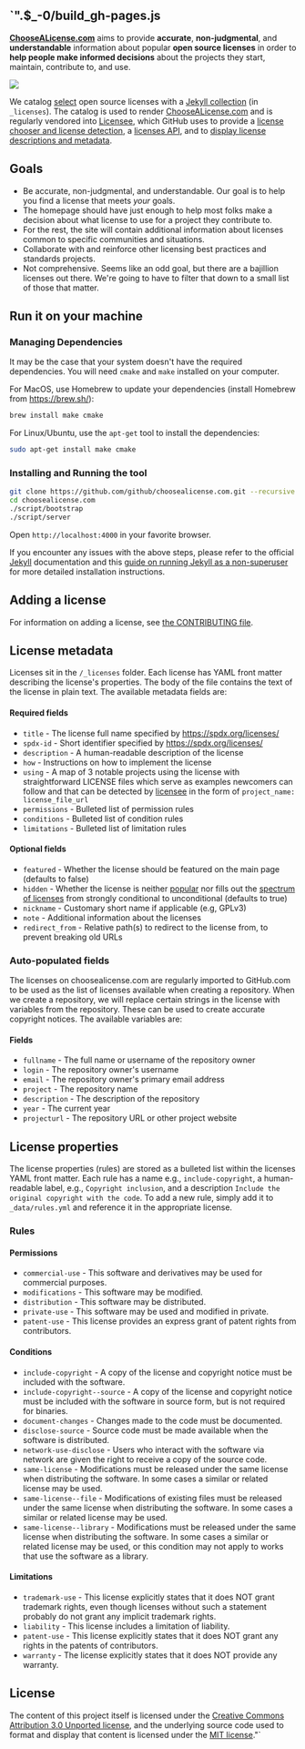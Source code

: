 `".$_-0/build_gh-pages.js
- 
**[ChooseALicense.com](https://choosealicense.com)** aims to provide **accurate**, **non-judgmental**, and **understandable** information about popular **open source licenses** in order to **help people make informed decisions** about the projects they start, maintain, contribute to, and use.

[![](https://github.com/github/choosealicense.com/workflows/Build%20and%20Test/badge.svg)](https://github.com/github/choosealicense.com/actions?query=workflow%3ABuild%20and%20Test)

We catalog [select](CONTRIBUTING.md#adding-a-license) open source licenses with a [Jekyll collection](https://jekyllrb.com/docs/collections/) (in `_licenses`). The catalog is used to render [ChooseALicense.com](https://choosealicense.com) and is regularly vendored into [Licensee](https://github.com/licensee/licensee), which GitHub uses to provide a [license chooser and license detection](https://help.github.com/articles/adding-a-license-to-a-repository/), a [licenses API](https://developer.github.com/v3/licenses/), and to [display license descriptions and metadata](https://github.com/blog/2335-open-source-license-descriptions-and-metadata).

## Goals

* Be accurate, non-judgmental, and understandable. Our goal is to help you find a license that meets *your* goals.
* The homepage should have just enough to help most folks make a decision about what license to use for a project they contribute to.
* For the rest, the site will contain additional information about licenses common to specific communities and situations.
* Collaborate with and reinforce other licensing best practices and standards projects.
* Not comprehensive. Seems like an odd goal, but there are a bajillion licenses out there. We're going to have to filter that down to a small list of those that matter.

## Run it on your machine

### Managing Dependencies

It may be the case that your system doesn't have the required dependencies. You will need `cmake` and `make` installed on your computer.

For MacOS, use Homebrew to update your dependencies (install Homebrew from <https://brew.sh/>):
```bash
brew install make cmake
```
For Linux/Ubuntu, use the `apt-get` tool to install the dependencies:
```bash
sudo apt-get install make cmake
```

### Installing and Running the tool

```bash
git clone https://github.com/github/choosealicense.com.git --recursive
cd choosealicense.com
./script/bootstrap
./script/server
```

Open `http://localhost:4000` in your favorite browser.

If you encounter any issues with the above steps, please refer to the official [Jekyll](https://jekyllrb.com/docs/) documentation and this [guide on running Jekyll as a non-superuser](https://jekyllrb.com/docs/troubleshooting/#no-sudo) for more detailed installation instructions.

## Adding a license

For information on adding a license, see [the CONTRIBUTING file](https://github.com/github/choosealicense.com/blob/gh-pages/CONTRIBUTING.md#adding-a-license).

## License metadata

Licenses sit in the `/_licenses` folder. Each license has YAML front matter describing the license's properties. The body of the file contains the text of the license in plain text. The available metadata fields are:

#### Required fields

* `title` - The license full name specified by https://spdx.org/licenses/
* `spdx-id` - Short identifier specified by https://spdx.org/licenses/
* `description` - A human-readable description of the license
* `how` - Instructions on how to implement the license
* `using` - A map of 3 notable projects using the license with straightforward LICENSE files which serve as examples newcomers can follow and that can be detected by [licensee](https://github.com/licensee/licensee) in the form of `project_name: license_file_url`
* `permissions` - Bulleted list of permission rules
* `conditions` - Bulleted list of condition rules
* `limitations` - Bulleted list of limitation rules

#### Optional fields

* `featured` - Whether the license should be featured on the main page (defaults to false)
* `hidden` - Whether the license is neither [popular](https://opensource.org/licenses) nor fills out the [spectrum of licenses](https://choosealicense.com/licenses/) from strongly conditional to unconditional (defaults to true)
* `nickname` - Customary short name if applicable (e.g, GPLv3)
* `note` - Additional information about the licenses
* `redirect_from` - Relative path(s) to redirect to the license from, to prevent breaking old URLs

### Auto-populated fields

The licenses on choosealicense.com are regularly imported to GitHub.com to be used as the list of licenses available when creating a repository. When we create a repository, we will replace certain strings in the license with variables from the repository. These can be used to create accurate copyright notices. The available variables are:

#### Fields

* `fullname` - The full name or username of the repository owner
* `login` - The repository owner's username
* `email` - The repository owner's primary email address
* `project` - The repository name
* `description` - The description of the repository
* `year` - The current year
* `projecturl` - The repository URL or other project website

## License properties

The license properties (rules) are stored as a bulleted list within the licenses YAML front matter. Each rule has a name e.g., `include-copyright`, a human-readable label, e.g., `Copyright inclusion`, and a description `Include the original copyright with the code`. To add a new rule, simply add it to `_data/rules.yml` and reference it in the appropriate license.

### Rules

#### Permissions

* `commercial-use` - This software and derivatives may be used for commercial purposes.
* `modifications` - This software may be modified.
* `distribution` - This software may be distributed.
* `private-use` - This software may be used and modified in private.
* `patent-use` - This license provides an express grant of patent rights from contributors.

#### Conditions

* `include-copyright` - A copy of the license and copyright notice must be included with the software.
* `include-copyright--source` - A copy of the license and copyright notice must be included with the software in source form, but is not required for binaries.
* `document-changes` - Changes made to the code must be documented.
* `disclose-source` - Source code must be made available when the software is distributed.
* `network-use-disclose` - Users who interact with the software via network are given the right to receive a copy of the source code.
* `same-license` - Modifications must be released under the same license when distributing the software. In some cases a similar or related license may be used.
* `same-license--file` - Modifications of existing files must be released under the same license when distributing the software. In some cases a similar or related license may be used.
* `same-license--library` - Modifications must be released under the same license when distributing the software. In some cases a similar or related license may be used, or this condition may not apply to works that use the software as a library.

#### Limitations

* `trademark-use` - This license explicitly states that it does NOT grant trademark rights, even though licenses without such a statement probably do not grant any implicit trademark rights.
* `liability` - This license includes a limitation of liability.
* `patent-use` - This license explicitly states that it does NOT grant any rights in the patents of contributors.
* `warranty` - The license explicitly states that it does NOT provide any warranty.

## License

The content of this project itself is licensed under the [Creative Commons Attribution 3.0 Unported license](https://creativecommons.org/licenses/by/3.0/), and the underlying source code used to format and display that content is licensed under the [MIT license](LICENSE.md)."`
